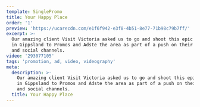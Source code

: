 ```yaml
---
template: SinglePromo
title: Your Happy Place
order: '1'
preview: 'https://ucarecdn.com/e1f6f942-e3f8-4b51-8e77-71b98c79b7ff/'
excerpt: >-
  Our amazing client Visit Victoria asked us to go and shoot this epic project
  in Gippsland to Promos and Adste the area as part of a push on their website
  and social channels.
video: '293077105'
tags: 'promotion, ad, video, videography'
meta:
  description: >-
    Our amazing client Visit Victoria asked us to go and shoot this epic project
    in Gippsland to Promos and Adste the area as part of a push on their website
    and social channels.
  title: Your Happy Place
---
```


